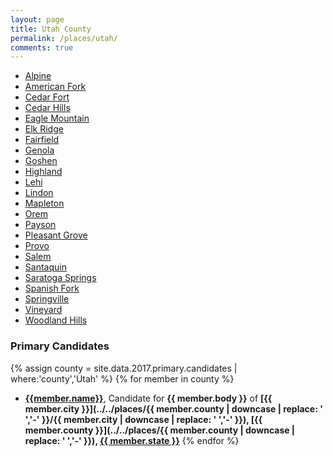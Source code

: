 ```yaml
---
layout: page
title: Utah County
permalink: /places/utah/
comments: true
---
```


- [Alpine](alpine)
- [American Fork](american-fork)
- [Cedar Fort](cedar-fort)
- [Cedar Hills](cedar-hills)
- [Eagle Mountain](eagle-mountain)
- [Elk Ridge](elk-ridge)
- [Fairfield](fairfield)
- [Genola](genola)
- [Goshen](goshen)
- [Highland](highland)
- [Lehi](lehi)
- [Lindon](lindon)
- [Mapleton](mapleton)
- [Orem](orem)
- [Payson](payson)
- [Pleasant Grove](pleasant-grove)
- [Provo](provo)
- [Salem](salem)
- [Santaquin](santaquin)
- [Saratoga Springs](saratoga-springs)
- [Spanish Fork](spanish-fork)
- [Springville](springville)
- [Vineyard](vineyard)
- [Woodland Hills](woodland-hills)

### Primary Candidates
{% assign county = site.data.2017.primary.candidates | where:'county','Utah' %}
{% for member in county  %}
- <strong>[{{member.name}}](../../people/{{member.id}})</strong>, Candidate for <strong>{{ member.body }}</strong> of <strong>[{{ member.city }}](../../places/{{ member.county | downcase | replace: ' ','-' }}/{{ member.city | downcase | replace: ' ','-' }}), [{{ member.county }}](../../places/{{ member.county | downcase | replace: ' ','-' }}), [{{ member.state }}](../../places)</strong>
{% endfor %}
